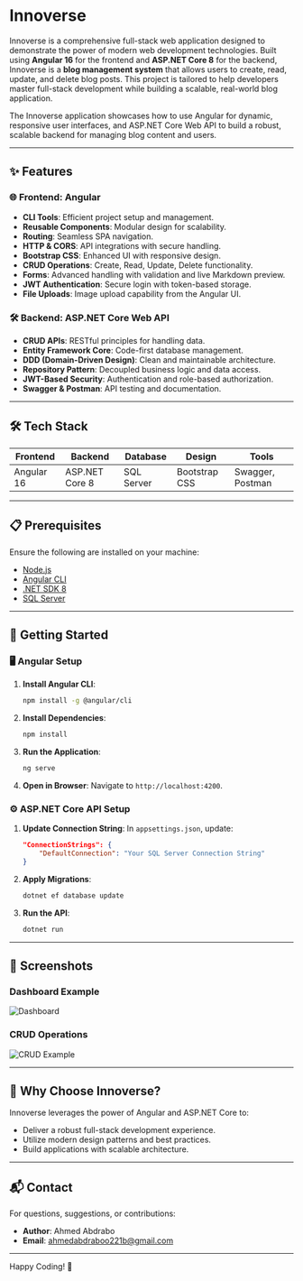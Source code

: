 
# Innoverse  

Innoverse is a comprehensive full-stack web application designed to demonstrate the power of modern web development technologies. Built using **Angular 16** for the frontend and **ASP.NET Core 8** for the backend, Innoverse is a **blog management system** that allows users to create, read, update, and delete blog posts. This project is tailored to help developers master full-stack development while building a scalable, real-world blog application. 

The Innoverse application showcases how to use Angular for dynamic, responsive user interfaces, and ASP.NET Core Web API to build a robust, scalable backend for managing blog content and users.

---

## ✨ Features  

### 🌐 Frontend: Angular  
- **CLI Tools**: Efficient project setup and management.  
- **Reusable Components**: Modular design for scalability.  
- **Routing**: Seamless SPA navigation.  
- **HTTP & CORS**: API integrations with secure handling.  
- **Bootstrap CSS**: Enhanced UI with responsive design.  
- **CRUD Operations**: Create, Read, Update, Delete functionality.  
- **Forms**: Advanced handling with validation and live Markdown preview.  
- **JWT Authentication**: Secure login with token-based storage.  
- **File Uploads**: Image upload capability from the Angular UI.  

### 🛠️ Backend: ASP.NET Core Web API  
- **CRUD APIs**: RESTful principles for handling data.  
- **Entity Framework Core**: Code-first database management.  
- **DDD (Domain-Driven Design)**: Clean and maintainable architecture.  
- **Repository Pattern**: Decoupled business logic and data access.  
- **JWT-Based Security**: Authentication and role-based authorization.  
- **Swagger & Postman**: API testing and documentation.  

---

## 🛠️ Tech Stack  

| Frontend         | Backend         | Database       | Design           | Tools                |
|-------------------|-----------------|----------------|------------------|----------------------|
| Angular 16       | ASP.NET Core 8  | SQL Server     | Bootstrap CSS    | Swagger, Postman    |

---

## 📋 Prerequisites  

Ensure the following are installed on your machine:  
- [Node.js](https://nodejs.org)  
- [Angular CLI](https://angular.io/cli)  
- [.NET SDK 8](https://dotnet.microsoft.com/download)  
- [SQL Server](https://www.microsoft.com/en-us/sql-server)  

---

## 🚀 Getting Started  

### 🖥️ Angular Setup  
1. **Install Angular CLI**:  
   ```bash
   npm install -g @angular/cli
   ```  
2. **Install Dependencies**:  
   ```bash
   npm install
   ```  
3. **Run the Application**:  
   ```bash
   ng serve
   ```  
4. **Open in Browser**: Navigate to `http://localhost:4200`.  

### ⚙️ ASP.NET Core API Setup  
1. **Update Connection String**: In `appsettings.json`, update:  
   ```json
   "ConnectionStrings": {
       "DefaultConnection": "Your SQL Server Connection String"
   }
   ```  
2. **Apply Migrations**:  
   ```bash
   dotnet ef database update
   ```  
3. **Run the API**:  
   ```bash
   dotnet run
   ```  

---

## 📸 Screenshots  

### Dashboard Example  
![Dashboard](https://github.com/user-attachments/assets/a24847d2-00ee-4f70-b499-dd2a89d8c57b)  

### CRUD Operations  
![CRUD Example](https://github.com/user-attachments/assets/cb37d0c2-26da-4a10-9fad-2518bba51584)  

---

## 🤔 Why Choose Innoverse?  

Innoverse leverages the power of Angular and ASP.NET Core to:  
- Deliver a robust full-stack development experience.  
- Utilize modern design patterns and best practices.  
- Build applications with scalable architecture.  

---

## 📬 Contact  

For questions, suggestions, or contributions:  

- **Author**: Ahmed Abdrabo  
- **Email**: [ahmedabdraboo221b@gmail.com](mailto:ahmedabdraboo221b@gmail.com)  

---

Happy Coding! 🚀  

